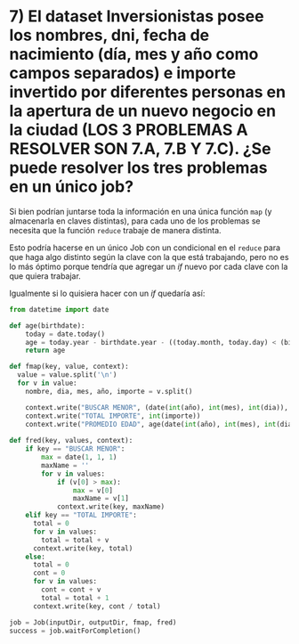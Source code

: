 # 7) El dataset Inversionistas posee los nombres, dni, fecha de nacimiento (día, mes y año como campos separados) e importe invertido por diferentes personas en la apertura de un nuevo negocio en la ciudad (LOS 3 PROBLEMAS A RESOLVER SON 7.A, 7.B Y 7.C). ¿Se puede resolver los tres problemas en un único job?

Si bien podrían juntarse toda la información en una única función `map` (y almacenarla en claves distintas), para cada uno de los problemas se necesita que la función `reduce` trabaje de manera distinta.

Esto podría hacerse en un único Job con un condicional en el `reduce` para que haga algo distinto según la clave con la que está trabajando, pero no es lo más óptimo porque tendría que agregar un _if_ nuevo por cada clave con la que quiera trabajar.

Igualmente si lo quisiera hacer con un _if_ quedaría así:
```python
from datetime import date

def age(birthdate):
    today = date.today()
    age = today.year - birthdate.year - ((today.month, today.day) < (birthdate.month, birthdate.day))
    return age

def fmap(key, value, context):
  value = value.split('\n')
  for v in value:
    nombre, dia, mes, año, importe = v.split()

    context.write("BUSCAR MENOR", (date(int(año), int(mes), int(dia)), nombre))
    context.write("TOTAL IMPORTE", int(importe))
    context.write("PROMEDIO EDAD", age(date(int(año), int(mes), int(dia))))
        
def fred(key, values, context):
    if key == "BUSCAR MENOR":
        max = date(1, 1, 1)
        maxName = ''
        for v in values:
            if (v[0] > max):
                max = v[0]
                maxName = v[1]
            context.write(key, maxName)
    elif key == "TOTAL IMPORTE":
      total = 0
      for v in values:
        total = total + v
      context.write(key, total)
    else:
      total = 0
      cont = 0
      for v in values:
        cont = cont + v
        total = total + 1
      context.write(key, cont / total)

job = Job(inputDir, outputDir, fmap, fred)
success = job.waitForCompletion()
```